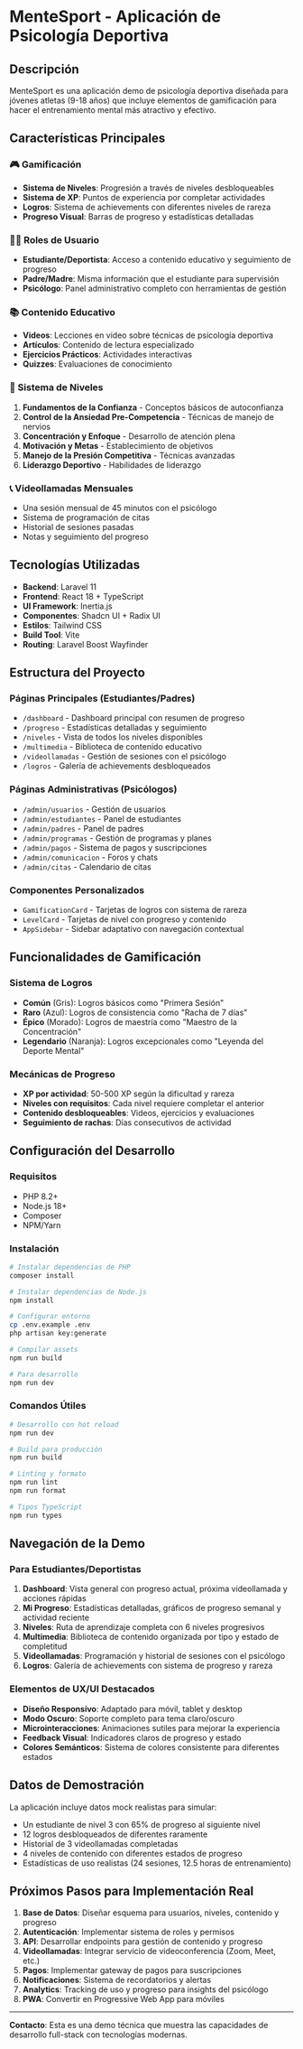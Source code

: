# MenteSport - Aplicación de Psicología Deportiva

## Descripción

MenteSport es una aplicación demo de psicología deportiva diseñada para jóvenes atletas (9-18 años) que incluye elementos de gamificación para hacer el entrenamiento mental más atractivo y efectivo.

## Características Principales

### 🎮 Gamificación
- **Sistema de Niveles**: Progresión a través de niveles desbloqueables
- **Sistema de XP**: Puntos de experiencia por completar actividades
- **Logros**: Sistema de achievements con diferentes niveles de rareza
- **Progreso Visual**: Barras de progreso y estadísticas detalladas

### 👨‍⚕️ Roles de Usuario
- **Estudiante/Deportista**: Acceso a contenido educativo y seguimiento de progreso
- **Padre/Madre**: Misma información que el estudiante para supervisión
- **Psicólogo**: Panel administrativo completo con herramientas de gestión

### 📚 Contenido Educativo
- **Videos**: Lecciones en video sobre técnicas de psicología deportiva
- **Artículos**: Contenido de lectura especializado
- **Ejercicios Prácticos**: Actividades interactivas
- **Quizzes**: Evaluaciones de conocimiento

### 🎯 Sistema de Niveles
1. **Fundamentos de la Confianza** - Conceptos básicos de autoconfianza
2. **Control de la Ansiedad Pre-Competencia** - Técnicas de manejo de nervios
3. **Concentración y Enfoque** - Desarrollo de atención plena
4. **Motivación y Metas** - Establecimiento de objetivos
5. **Manejo de la Presión Competitiva** - Técnicas avanzadas
6. **Liderazgo Deportivo** - Habilidades de liderazgo

### 📞 Videollamadas Mensuales
- Una sesión mensual de 45 minutos con el psicólogo
- Sistema de programación de citas
- Historial de sesiones pasadas
- Notas y seguimiento del progreso

## Tecnologías Utilizadas

- **Backend**: Laravel 11
- **Frontend**: React 18 + TypeScript
- **UI Framework**: Inertia.js
- **Componentes**: Shadcn UI + Radix UI
- **Estilos**: Tailwind CSS
- **Build Tool**: Vite
- **Routing**: Laravel Boost Wayfinder

## Estructura del Proyecto

### Páginas Principales (Estudiantes/Padres)
- `/dashboard` - Dashboard principal con resumen de progreso
- `/progreso` - Estadísticas detalladas y seguimiento
- `/niveles` - Vista de todos los niveles disponibles
- `/multimedia` - Biblioteca de contenido educativo
- `/videollamadas` - Gestión de sesiones con el psicólogo
- `/logros` - Galería de achievements desbloqueados

### Páginas Administrativas (Psicólogos)
- `/admin/usuarios` - Gestión de usuarios
- `/admin/estudiantes` - Panel de estudiantes
- `/admin/padres` - Panel de padres
- `/admin/programas` - Gestión de programas y planes
- `/admin/pagos` - Sistema de pagos y suscripciones
- `/admin/comunicacion` - Foros y chats
- `/admin/citas` - Calendario de citas

### Componentes Personalizados
- `GamificationCard` - Tarjetas de logros con sistema de rareza
- `LevelCard` - Tarjetas de nivel con progreso y contenido
- `AppSidebar` - Sidebar adaptativo con navegación contextual

## Funcionalidades de Gamificación

### Sistema de Logros
- **Común** (Gris): Logros básicos como "Primera Sesión"
- **Raro** (Azul): Logros de consistencia como "Racha de 7 días"
- **Épico** (Morado): Logros de maestría como "Maestro de la Concentración"
- **Legendario** (Naranja): Logros excepcionales como "Leyenda del Deporte Mental"

### Mecánicas de Progreso
- **XP por actividad**: 50-500 XP según la dificultad y rareza
- **Niveles con requisitos**: Cada nivel requiere completar el anterior
- **Contenido desbloqueables**: Videos, ejercicios y evaluaciones
- **Seguimiento de rachas**: Días consecutivos de actividad

## Configuración del Desarrollo

### Requisitos
- PHP 8.2+
- Node.js 18+
- Composer
- NPM/Yarn

### Instalación
```bash
# Instalar dependencias de PHP
composer install

# Instalar dependencias de Node.js
npm install

# Configurar entorno
cp .env.example .env
php artisan key:generate

# Compilar assets
npm run build

# Para desarrollo
npm run dev
```

### Comandos Útiles
```bash
# Desarrollo con hot reload
npm run dev

# Build para producción
npm run build

# Linting y formato
npm run lint
npm run format

# Tipos TypeScript
npm run types
```

## Navegación de la Demo

### Para Estudiantes/Deportistas
1. **Dashboard**: Vista general con progreso actual, próxima videollamada y acciones rápidas
2. **Mi Progreso**: Estadísticas detalladas, gráficos de progreso semanal y actividad reciente
3. **Niveles**: Ruta de aprendizaje completa con 6 niveles progresivos
4. **Multimedia**: Biblioteca de contenido organizada por tipo y estado de completitud
5. **Videollamadas**: Programación y historial de sesiones con el psicólogo
6. **Logros**: Galería de achievements con sistema de progreso y rareza

### Elementos de UX/UI Destacados
- **Diseño Responsivo**: Adaptado para móvil, tablet y desktop
- **Modo Oscuro**: Soporte completo para tema claro/oscuro
- **Microinteracciones**: Animaciones sutiles para mejorar la experiencia
- **Feedback Visual**: Indicadores claros de progreso y estado
- **Colores Semánticos**: Sistema de colores consistente para diferentes estados

## Datos de Demostración

La aplicación incluye datos mock realistas para simular:
- Un estudiante de nivel 3 con 65% de progreso al siguiente nivel
- 12 logros desbloqueados de diferentes raramente
- Historial de 3 videollamadas completadas
- 4 niveles de contenido con diferentes estados de progreso
- Estadísticas de uso realistas (24 sesiones, 12.5 horas de entrenamiento)

## Próximos Pasos para Implementación Real

1. **Base de Datos**: Diseñar esquema para usuarios, niveles, contenido y progreso
2. **Autenticación**: Implementar sistema de roles y permisos
3. **API**: Desarrollar endpoints para gestión de contenido y progreso
4. **Videollamadas**: Integrar servicio de videoconferencia (Zoom, Meet, etc.)
5. **Pagos**: Implementar gateway de pagos para suscripciones
6. **Notificaciones**: Sistema de recordatorios y alertas
7. **Analytics**: Tracking de uso y progreso para insights del psicólogo
8. **PWA**: Convertir en Progressive Web App para móviles

---

**Contacto**: Esta es una demo técnica que muestra las capacidades de desarrollo full-stack con tecnologías modernas.